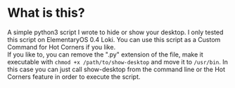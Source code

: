 # What is this?
A simple python3 script I wrote to hide or show your desktop. 
I only tested this script on ElementaryOS 0.4 Loki. You can use this script as a Custom Command for Hot Corners if you like.   
If you like to, you can remove the ".py" extension of the file, make it executable with `chmod +x /path/to/show-desktop` and move it to `/usr/bin`. In this case you can just call show-desktop from the command line or the Hot Corners feature in order to execute the script.
 
